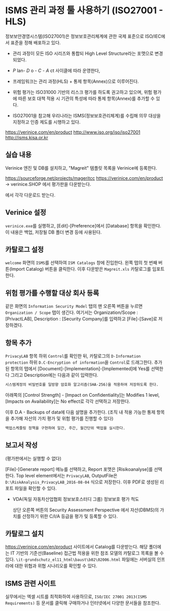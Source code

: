 # ISMS 관리 과정 툴 사용하기 (ISO27001 - HLS)

정보보안경영시스템(ISO27001)은 정보보호관리체계에 관한 국제 표준으로 ISO/IEC에서 표준을 정해 배포하고 있다.

* 관리 과정이 모든 ISO 시리즈와 통합되 High Level Structure라는 포맷으로 변경되었다.

* _P_ lan- _D_ o - _C_ - _A_ ct 사이클에 따라 운영한다,

* 프레임워크는 관리 과정(HLS) + 통제 항목(Annex)으로 이루어진다.

* 위험 평가는 ISO31000 기반의 리스크 평가를 하도록 권고하고 있으며, 위험 평가에 따른 보호 대책 적용 시 기관의 특성에 따라 통제 항목(Annex)를 추가할 수 있다.

* ISO27001을 참고해 우리나라는 ISMS(정보보호관리체계)를 수립해 의무 대상을 지정하고 인증 제도를 시행하고 있다.

https://verinice.com/en/product
http://www.iso.org/iso/iso27001
http://isms.kisa.or.kr

## 실습 내용
Verinice 엔진 및 DB를 설치하고, "Magreit" 템플릿 목록을 Verinice에 등록한다.

https://sourceforge.net/projects/mageritcc
https://verinice.com/en/product -> verinice.SHOP 에서 평가판을 다운받는다.

에서 각각 다운로드 받는다.

## Verinice 설정

`verinice.exe`를 실행하고, [Edit]-[Preference]에서 [Database] 항목을 확인한다. 이 내용은 백업, 저장될 DB 폴더 변경 등에 사용된다.

## 카탈로그 설정

`welcome` 화면의 `ISMS`를 선택하여 `ISM Catalogs` 창에 진입한다. 왼쪽 탭의 첫 번째 버튼(Import Catalog) 버튼을 클릭한다. 이후 다운받은 `Magreit.xls` 카탈로그를 임포트한다.

## 위험 평가를 수행할 대상 회사 등록

같은 화면의 `Information Security Model` 탭의 맨 오른쪽 버튼을 누르면 `Organization / Scope` 탭이 생긴다.
여기서는 Organization/Scope : [PrivactLAB], Description : [Security Company]를 입력하고 [File]-[Save]로 저장하겠다.

## 항목 추가

`PrivacyLAB` 항목 하위 `Control`를 확인한 뒤, 카탈로그의 `D-Information protection` 하위 `D.C-Encryption of information`을 `Control`로 드래그한다.
추가된 항목의 탭에서 [Document]-[Implementation]-[Implemented]에 Yes를 선택한다
그리고 Description에는 다음과 같이 입력한다.

```txt
시스템계정의 비밀번호를 일방향 암호화 알고리즘(SHA-256)을 적용하여 저장하도록 한다.
```

아래쪽의 [Control Strength] - [Impact on Confidentiality]는 Modifies 1 level, [Impacts on Availability]는 No effect로 각각 선택하고 저장한다.

이후 D.A - Backups of data에 다음 설명을 추가한다. (조직 내 적용 가능한 통제 항목을 추가해 자산의 가치 평가 및 위험 평가를 진행할 수 있다)

```txt
백업스케줄링 정책을 구현하여 일간, 주간, 월간단위 백업을 실시한다.
```

## 보고서 작성

(평가판에서는 실행할 수 없다)

[File]-[Generate report] 메뉴를 선택하고, Report 포맷은 [Risikoanalyse]를 선택한다.
Top level element에서는 `PrivacyLAB`, OutputFile은 `D:\RiskAnalysis_PrivacyLAB_2016-08-04` 식으로 저장한다.
이후 PDF로 생성된 리포트 파일을 확인할 수 있다.

* VDA(독일 자동차산업협회 정보보호스터디 그룹) 정보보호 평가 척도

  상단 오른쪽 버튼의 Security Assessment Perspective 에서 자산(DBMS)의 가치를 산정하기 위한 C/I/A 등급을 평가 및 등록할 수 있다.

## 카탈로그 설치

https://verinice.com/en/product 사이트에서 Catalog를 다운받는다.
해당 폴더에는 IT 기반의 기준선(Baseline) 접근법 적용을 위한 참조 모델의 카탈로그 목록을 볼 수 있다.
`\it-grundschutz_el11_html\baust\b02\02006.html` 파일에는 서버실의 인프라에 대한 위협과 위협 시나리오를 확인할 수 있다.

## ISMS 관련 사이트

실무에서는 엑셀 시트를 최적화하여 사용하므로, `ISO/IEC 27001 2013(ISMS Requirements)` 등 문서를 클릭해 구매하거나 인터넷에서 다양한 문서들을 참조한다.

